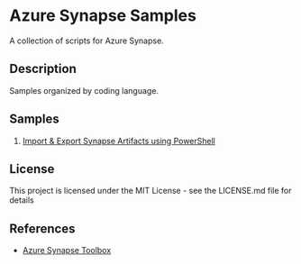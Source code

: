 # Azure Synapse Samples
A collection of scripts for Azure Synapse.
## Description
Samples organized by coding language.
## Samples
1. [Import & Export Synapse Artifacts using PowerShell](/PowerShell/ExportImportSynapseArtifacts.ps1)

## License
This project is licensed under the MIT License - see the LICENSE.md file for details
## References

* [Azure Synapse Toolbox](https://github.com/microsoft/Azure_Synapse_Toolbox)
